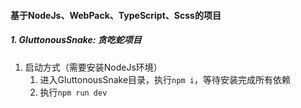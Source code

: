 #### 基于NodeJs、WebPack、TypeScript、Scss的项目

##### 1. GluttonousSnake: 贪吃蛇项目
1. 启动方式（需要安装NodeJs环境）
    1. 进入GluttonousSnake目录，执行`npm i`，等待安装完成所有依赖
    2. 执行`npm run dev`

